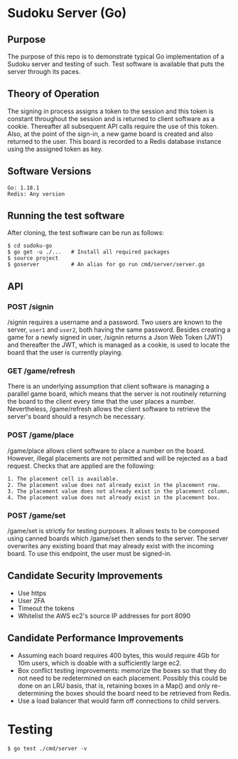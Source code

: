 # Sudoku Server (Go)

## Purpose

The purpose of this repo is to demonstrate typical Go implementation of a Sudoku server and testing of such.  Test software is available that puts the server through its paces.

## Theory of Operation
The signing in process assigns a token to the session and this token is constant throughout the session and is returned to client software as a cookie.  Thereafter all subsequent API calls require the use of this token.  Also, at the point of the sign-in, a new game board is created and also returned to the user. This board is  recorded to a Redis database instance using the assigned token as key.

## Software Versions
    Go: 1.18.1
    Redis: Any version

## Running the test software
After cloning, the test software can be run as follows:

    $ cd sudoku-go
    $ go get -u ./...   # Install all required packages
    $ source project  
    $ goserver          # An alias for go run cmd/server/server.go      

## API

### POST /signin
/signin requires a username and a password. Two users are known to the server, `user1` and `user2`, both having the same password. Besides creating a game for a newly signed in user, /signin returns a Json Web Token (JWT) and thereafter the JWT, which is managed as a cookie, is used to locate the board that the user is currently playing.

### GET /game/refresh
There is an underlying assumption that client software is managing a parallel game board, which means that the server is not routinely returning the board to the client every time that the user places a number.  Nevertheless, /game/refresh allows the client software to retrieve the server's board should a resynch be necessary.  

### POST /game/place
/game/place allows client software to place a number on the board.  However, illegal placements are not permitted and will be rejected as a bad request.  Checks that are applied are the following:

    1. The placement cell is available.
    2. The placement value does not already exist in the placement row.
    3. The placement value does not already exist in the placement column.
    4. The placement value does not already exist in the placement box.

### POST /game/set
/game/set is strictly for testing purposes.  It allows tests to be composed using canned boards which /game/set then sends to the server.  The server overwrites any existing board that may already exist with the incoming board.  To use this endpoint, the user must be signed-in.

## Candidate Security Improvements
*   Use https
*   User 2FA
*   Timeout the tokens
*   Whitelist the AWS ec2's source IP addresses for port 8090

## Candidate Performance Improvements
*   Assuming each board requires 400 bytes, this would require 4Gb for 10m users, which is doable with a sufficiently large ec2.
*   Box conflict testing improvements: memorize the boxes so that they do not need to be redetermined on each placement.  Possibly this could be done on an LRU basis, that is, retaining boxes in a Map() and only re-determining the boxes should the board need to be retrieved from Redis.
*   Use a load balancer that would farm off connections to child servers.

# Testing

    $ go test ./cmd/server -v








